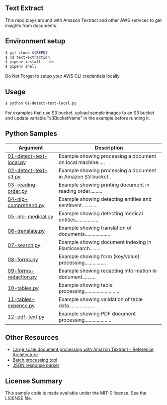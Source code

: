 ## Text Extract

This repo plays around with Amazon Textract and other AWS services to get insights from documents.


## Environment setup

```bash
$ git clone ${REPO}
$ cd text-extraction
$ pipenv install --dev
$ pipenv shell
```

Do Not Forget to setup your AWS CLI credentials locally


## Usage

```bash
$ python 01-detect-text-local.py
```
For examples that use S3 bucket, upload sample images to an S3 bucket and update variable "s3BucketName" in the example before running it.


## Python Samples

| Argument                                                    | Description                                                |
| ----------------------------------------------------------- | ---------------------------------------------------------- |
| [01-detect-text-local.py](./python/01-detect-text-local.py) | Example showing processing a document on local machine.....|
| [02-detect-text-s3.py](./python/02-detect-text-s3.py)       | Example showing processing a document in Amazon S3 bucket..|
| [03-reading-order.py](./python/03-reading-order.py)         | Example showing printing document in reading order.........|
| [04-nlp-comprehend.py](./python/04-nlp-comprehend.py)       | Example showing detecting entities and sentiment...........|
| [05-nlp-medical.py](./python/05-nlp-medical.py)             | Example showing detecting medical entities.................|
| [06-translate.py](./python/06-translate.py)                 | Example showing translation of documents...................|
| [07-search.py](./python/07-search.py)                       | Example showing document indexing in Elasticsearch.........|
| [08-forms.py](./python/08-forms.py)                         | Example showing form (key/value) processing................|
| [09-forms-redaction.py](./python/09-forms-redaction.py)     | Example showing redacting information in document..........|
| [10-tables.py](./python/10-tables.py)                       | Example showing table processing...........................|
| [11-tables-expense.py](./python/11-tables-expense.py)       | Example showing validation of table data...................|
| [12-pdf-text.py](./python/12-pdf-text.py)                   | Example showing PDF document processing....................|


## Other Resources

- [Large scale document processing with Amazon Textract - Reference Architecture](https://github.com/aws-samples/amazon-textract-serverless-large-scale-document-processing)
- [Batch processing tool](https://github.com/aws-samples/amazon-textract-textractor)
- [JSON response parser](https://github.com/aws-samples/amazon-textract-response-parser)

## License Summary

This sample code is made available under the MIT-0 license. See the LICENSE file.
